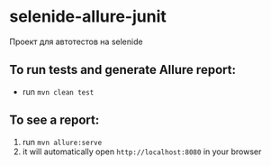 # selenide-allure-junit
Проект для автотестов на selenide

## To run tests and generate Allure report:

* run `mvn clean test`

## To see a report:

1. run `mvn allure:serve`
2. it will automatically open `http://localhost:8080` in your browser
